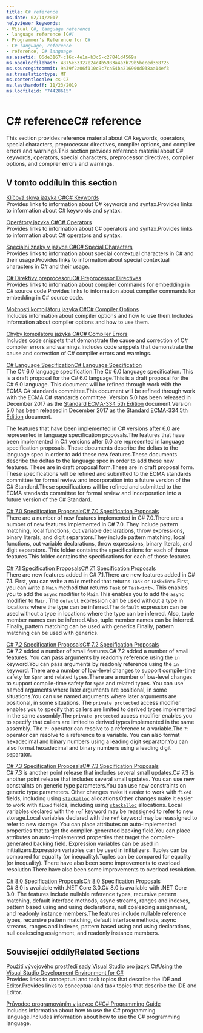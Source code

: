 ```yaml
---
title: C# reference
ms.date: 02/14/2017
helpviewer_keywords:
- Visual C#, language reference
- language reference [C#]
- Programmer's Reference for C#
- C# language, reference
- reference, C# language
ms.assetid: 06de3167-c16c-4e1a-b3c5-c27841d4569a
ms.openlocfilehash: 4875e53327e24c4b5983a4a3b79b5beced368725
ms.sourcegitcommit: 9a39f2a06f110c9c7ca54ba216900d038aa14ef3
ms.translationtype: MT
ms.contentlocale: cs-CZ
ms.lasthandoff: 11/23/2019
ms.locfileid: "74428615"
---
```

# <a name="c-reference"></a><span data-ttu-id="26bef-102">C# reference</span><span class="sxs-lookup"><span data-stu-id="26bef-102">C# reference</span></span>

<span data-ttu-id="26bef-103">This section provides reference material about C# keywords, operators, special characters, preprocessor directives, compiler options, and compiler errors and warnings.</span><span class="sxs-lookup"><span data-stu-id="26bef-103">This section provides reference material about C# keywords, operators, special characters, preprocessor directives, compiler options, and compiler errors and warnings.</span></span>  
  
## <a name="in-this-section"></a><span data-ttu-id="26bef-104">V tomto oddílu</span><span class="sxs-lookup"><span data-stu-id="26bef-104">In this section</span></span>

 [<span data-ttu-id="26bef-105">Klíčová slova jazyka C#</span><span class="sxs-lookup"><span data-stu-id="26bef-105">C# Keywords</span></span>](./keywords/index.md)  
 <span data-ttu-id="26bef-106">Provides links to information about C# keywords and syntax.</span><span class="sxs-lookup"><span data-stu-id="26bef-106">Provides links to information about C# keywords and syntax.</span></span>  
  
 [<span data-ttu-id="26bef-107">Operátory jazyka C#</span><span class="sxs-lookup"><span data-stu-id="26bef-107">C# Operators</span></span>](./operators/index.md)  
 <span data-ttu-id="26bef-108">Provides links to information about C# operators and syntax.</span><span class="sxs-lookup"><span data-stu-id="26bef-108">Provides links to information about C# operators and syntax.</span></span>  

 [<span data-ttu-id="26bef-109">Speciální znaky v jazyce C#</span><span class="sxs-lookup"><span data-stu-id="26bef-109">C# Special Characters</span></span>](./tokens/index.md)  
 <span data-ttu-id="26bef-110">Provides links to information about special contextual characters in C# and their usage.</span><span class="sxs-lookup"><span data-stu-id="26bef-110">Provides links to information about special contextual characters in C# and their usage.</span></span>  

 [<span data-ttu-id="26bef-111">C# Direktivy preprocesoru</span><span class="sxs-lookup"><span data-stu-id="26bef-111">C# Preprocessor Directives</span></span>](./preprocessor-directives/index.md)  
 <span data-ttu-id="26bef-112">Provides links to information about compiler commands for embedding in C# source code.</span><span class="sxs-lookup"><span data-stu-id="26bef-112">Provides links to information about compiler commands for embedding in C# source code.</span></span>  
  
 [<span data-ttu-id="26bef-113">Možnosti kompilátoru jazyka C#</span><span class="sxs-lookup"><span data-stu-id="26bef-113">C# Compiler Options</span></span>](./compiler-options/index.md)  
 <span data-ttu-id="26bef-114">Includes information about compiler options and how to use them.</span><span class="sxs-lookup"><span data-stu-id="26bef-114">Includes information about compiler options and how to use them.</span></span>  
  
 [<span data-ttu-id="26bef-115">Chyby kompilátoru jazyka C#</span><span class="sxs-lookup"><span data-stu-id="26bef-115">C# Compiler Errors</span></span>](./compiler-messages/index.md)  
 <span data-ttu-id="26bef-116">Includes code snippets that demonstrate the cause and correction of C# compiler errors and warnings.</span><span class="sxs-lookup"><span data-stu-id="26bef-116">Includes code snippets that demonstrate the cause and correction of C# compiler errors and warnings.</span></span>  
  
 [<span data-ttu-id="26bef-117">C# Language Specification</span><span class="sxs-lookup"><span data-stu-id="26bef-117">C# Language Specification</span></span>](../../../_csharplang/spec/introduction.md)  
 <span data-ttu-id="26bef-118">The C# 6.0 language specification.</span><span class="sxs-lookup"><span data-stu-id="26bef-118">The C# 6.0 language specification.</span></span> <span data-ttu-id="26bef-119">This is a draft proposal for the C# 6.0 language.</span><span class="sxs-lookup"><span data-stu-id="26bef-119">This is a draft proposal for the C# 6.0 language.</span></span> <span data-ttu-id="26bef-120">This document will be refined through work with the ECMA C# standards committee.</span><span class="sxs-lookup"><span data-stu-id="26bef-120">This document will be refined through work with the ECMA C# standards committee.</span></span> <span data-ttu-id="26bef-121">Version 5.0 has been released in December 2017 as the [Standard ECMA-334 5th Edition](https://www.ecma-international.org/publications/files/ECMA-ST/ECMA-334.pdf) document.</span><span class="sxs-lookup"><span data-stu-id="26bef-121">Version 5.0 has been released in December 2017 as the [Standard ECMA-334 5th Edition](https://www.ecma-international.org/publications/files/ECMA-ST/ECMA-334.pdf) document.</span></span>

<span data-ttu-id="26bef-122">The features that have been implemented in C# versions after 6.0 are represented in language specification proposals.</span><span class="sxs-lookup"><span data-stu-id="26bef-122">The features that have been implemented in C# versions after 6.0 are represented in language specification proposals.</span></span> <span data-ttu-id="26bef-123">These documents describe the deltas to the language spec in order to add these new features.</span><span class="sxs-lookup"><span data-stu-id="26bef-123">These documents describe the deltas to the language spec in order to add these new features.</span></span> <span data-ttu-id="26bef-124">These are in draft proposal form.</span><span class="sxs-lookup"><span data-stu-id="26bef-124">These are in draft proposal form.</span></span> <span data-ttu-id="26bef-125">These specifications will be refined and submitted to the ECMA standards committee for formal review and incorporation into a future version of the C# Standard.</span><span class="sxs-lookup"><span data-stu-id="26bef-125">These specifications will be refined and submitted to the ECMA standards committee for formal review and incorporation into a future version of the C# Standard.</span></span>

 [<span data-ttu-id="26bef-126">C# 7.0 Specification Proposals</span><span class="sxs-lookup"><span data-stu-id="26bef-126">C# 7.0 Specification Proposals</span></span>](../../../_csharplang/proposals/csharp-7.0/pattern-matching.md)  
 <span data-ttu-id="26bef-127">There are a number of new features implemented in C# 7.0.</span><span class="sxs-lookup"><span data-stu-id="26bef-127">There are a number of new features implemented in C# 7.0.</span></span> <span data-ttu-id="26bef-128">They include pattern matching, local functions, out variable declarations, throw expressions, binary literals, and digit separators.</span><span class="sxs-lookup"><span data-stu-id="26bef-128">They include pattern matching, local functions, out variable declarations, throw expressions, binary literals, and digit separators.</span></span> <span data-ttu-id="26bef-129">This folder contains the specifications for each of those features.</span><span class="sxs-lookup"><span data-stu-id="26bef-129">This folder contains the specifications for each of those features.</span></span>
  
 [<span data-ttu-id="26bef-130">C# 7.1 Specification Proposals</span><span class="sxs-lookup"><span data-stu-id="26bef-130">C# 7.1 Specification Proposals</span></span>](../../../_csharplang/proposals/csharp-7.1/async-main.md)  
 <span data-ttu-id="26bef-131">There are new features added in C# 7.1.</span><span class="sxs-lookup"><span data-stu-id="26bef-131">There are new features added in C# 7.1.</span></span> <span data-ttu-id="26bef-132">First, you can write a `Main` method that returns `Task` or `Task<int>`.</span><span class="sxs-lookup"><span data-stu-id="26bef-132">First, you can write a `Main` method that returns `Task` or `Task<int>`.</span></span> <span data-ttu-id="26bef-133">This enables you to add the `async` modifier to `Main`.</span><span class="sxs-lookup"><span data-stu-id="26bef-133">This enables you to add the `async` modifier to `Main`.</span></span> <span data-ttu-id="26bef-134">The `default` expression can be used without a type in locations where the type can be inferred.</span><span class="sxs-lookup"><span data-stu-id="26bef-134">The `default` expression can be used without a type in locations where the type can be inferred.</span></span> <span data-ttu-id="26bef-135">Also, tuple member names can be inferred.</span><span class="sxs-lookup"><span data-stu-id="26bef-135">Also, tuple member names can be inferred.</span></span> <span data-ttu-id="26bef-136">Finally, pattern matching can be used with generics.</span><span class="sxs-lookup"><span data-stu-id="26bef-136">Finally, pattern matching can be used with generics.</span></span>

 [<span data-ttu-id="26bef-137">C# 7.2 Specification Proposals</span><span class="sxs-lookup"><span data-stu-id="26bef-137">C# 7.2 Specification Proposals</span></span>](../../../_csharplang/proposals/csharp-7.2/readonly-ref.md)  
 <span data-ttu-id="26bef-138">C# 7.2 added a number of small features.</span><span class="sxs-lookup"><span data-stu-id="26bef-138">C# 7.2 added a number of small features.</span></span> <span data-ttu-id="26bef-139">You can pass arguments by readonly reference using the `in` keyword.</span><span class="sxs-lookup"><span data-stu-id="26bef-139">You can pass arguments by readonly reference using the `in` keyword.</span></span> <span data-ttu-id="26bef-140">There are a number of low-level changes to support compile-time safety for `Span` and related types.</span><span class="sxs-lookup"><span data-stu-id="26bef-140">There are a number of low-level changes to support compile-time safety for `Span` and related types.</span></span> <span data-ttu-id="26bef-141">You can use named arguments where later arguments are positional, in some situations.</span><span class="sxs-lookup"><span data-stu-id="26bef-141">You can use named arguments where later arguments are positional, in some situations.</span></span> <span data-ttu-id="26bef-142">The `private protected` access modifier enables you to specify that callers are limited to derived types implemented in the same assembly.</span><span class="sxs-lookup"><span data-stu-id="26bef-142">The `private protected` access modifier enables you to specify that callers are limited to derived types implemented in the same assembly.</span></span> <span data-ttu-id="26bef-143">The `?:` operator can resolve to a reference to a variable.</span><span class="sxs-lookup"><span data-stu-id="26bef-143">The `?:` operator can resolve to a reference to a variable.</span></span> <span data-ttu-id="26bef-144">You can also format hexadecimal and binary numbers using a leading digit separator.</span><span class="sxs-lookup"><span data-stu-id="26bef-144">You can also format hexadecimal and binary numbers using a leading digit separator.</span></span>

 [<span data-ttu-id="26bef-145">C# 7.3 Specification Proposals</span><span class="sxs-lookup"><span data-stu-id="26bef-145">C# 7.3 Specification Proposals</span></span>](../../../_csharplang/proposals/csharp-7.3/blittable.md)  
 <span data-ttu-id="26bef-146">C# 7.3 is another point release that includes several small updates.</span><span class="sxs-lookup"><span data-stu-id="26bef-146">C# 7.3 is another point release that includes several small updates.</span></span> <span data-ttu-id="26bef-147">You can use new constraints on generic type parameters.</span><span class="sxs-lookup"><span data-stu-id="26bef-147">You can use new constraints on generic type parameters.</span></span> <span data-ttu-id="26bef-148">Other changes make it easier to work with `fixed` fields, including using [`stackalloc`](./operators/stackalloc.md) allocations.</span><span class="sxs-lookup"><span data-stu-id="26bef-148">Other changes make it easier to work with `fixed` fields, including using [`stackalloc`](./operators/stackalloc.md) allocations.</span></span> <span data-ttu-id="26bef-149">Local variables declared with the `ref` keyword may be reassigned to refer to new storage.</span><span class="sxs-lookup"><span data-stu-id="26bef-149">Local variables declared with the `ref` keyword may be reassigned to refer to new storage.</span></span> <span data-ttu-id="26bef-150">You can place attributes on auto-implemented properties that target the compiler-generated backing field.</span><span class="sxs-lookup"><span data-stu-id="26bef-150">You can place attributes on auto-implemented properties that target the compiler-generated backing field.</span></span> <span data-ttu-id="26bef-151">Expression variables can be used in initializers.</span><span class="sxs-lookup"><span data-stu-id="26bef-151">Expression variables can be used in initializers.</span></span> <span data-ttu-id="26bef-152">Tuples can be compared for equality (or inequality).</span><span class="sxs-lookup"><span data-stu-id="26bef-152">Tuples can be compared for equality (or inequality).</span></span> <span data-ttu-id="26bef-153">There have also been some improvements to overload resolution.</span><span class="sxs-lookup"><span data-stu-id="26bef-153">There have also been some improvements to overload resolution.</span></span>
  
 [<span data-ttu-id="26bef-154">C# 8.0 Specification Proposals</span><span class="sxs-lookup"><span data-stu-id="26bef-154">C# 8.0 Specification Proposals</span></span>](../../../_csharplang/proposals/csharp-8.0/nullable-reference-types.md)  
 <span data-ttu-id="26bef-155">C# 8.0 is available with .NET Core 3.0.</span><span class="sxs-lookup"><span data-stu-id="26bef-155">C# 8.0 is available with .NET Core 3.0.</span></span> <span data-ttu-id="26bef-156">The features include nullable reference types, recursive pattern matching, default interface methods, async streams, ranges and indexes, pattern based using and using declarations, null coalescing assignment, and readonly instance members.</span><span class="sxs-lookup"><span data-stu-id="26bef-156">The features include nullable reference types, recursive pattern matching, default interface methods, async streams, ranges and indexes, pattern based using and using declarations, null coalescing assignment, and readonly instance members.</span></span>
  
## <a name="related-sections"></a><span data-ttu-id="26bef-157">Související oddíly</span><span class="sxs-lookup"><span data-stu-id="26bef-157">Related Sections</span></span>  

 [<span data-ttu-id="26bef-158">Použití vývojového prostředí sady Visual Studio pro jazyk C#</span><span class="sxs-lookup"><span data-stu-id="26bef-158">Using the Visual Studio Development Environment for C#</span></span>](/visualstudio/get-started/csharp)  
 <span data-ttu-id="26bef-159">Provides links to conceptual and task topics that describe the IDE and Editor.</span><span class="sxs-lookup"><span data-stu-id="26bef-159">Provides links to conceptual and task topics that describe the IDE and Editor.</span></span>  
  
 [<span data-ttu-id="26bef-160">Průvodce programováním v jazyce C#</span><span class="sxs-lookup"><span data-stu-id="26bef-160">C# Programming Guide</span></span>](../programming-guide/index.md)  
 <span data-ttu-id="26bef-161">Includes information about how to use the C# programming language.</span><span class="sxs-lookup"><span data-stu-id="26bef-161">Includes information about how to use the C# programming language.</span></span>
